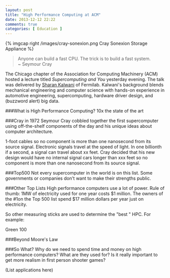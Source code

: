 ```yaml
---
layout: post
title: "High Performance Computing at ACM"
date: 2013-12-12 22:22
comments: true
categories: [ Education ]
---
```

{% imgcap right /images/cray-sonexion.png Cray Sonexion Storage Appliance %}
>Anyone can build a fast CPU. The trick is to build a fast system. 
>&nbsp;<br/>
>~ Seymour Cray

The Chicago chapter of the Association for Computing Machinery (ACM) hosted a lecture titled _Supercomputing and You_ yesterday evening. The talk was delivered by [Sharan Kalwani](http://www.linkedin.com/in/sharankalwani) of Fermilab. Kalwani's background blends mechanical engineering and computer science with hands-on experience in automotive engineering, supercomputing, hardware driver design, and (buzzword alert) big data. 

###What is High Performance Computing?
10x the state of the art

###Cray in 1972
Seymour Cray cobbled together the first supercomputer using off-the-shelf components of the day and his unique ideas about computer architecture. 

1-foot cables so no component is more than one nanosecond from its source signal. Electronic signals travel at the speed of light. In one billionth if a second, a signal can travel about xx feet. Cray decided that his new design would have no internal signal cars longer than xxx feet so no component is more than one nanosecond from its source signal.
 
###Top500
Not every supercomputer in the world is on this list. Some governments or companies don't want to make their strengths public. 

###Other Top Lists
High performance computers use a lot of power. Rule of thumb: 1MW of electricity used for one year costs $1 million. The owners of the #1on the Top 500 list spend $17 million dollars per year just on electricity.

So other measuring sticks are used to determine the "best " HPC.  For example:

Green 100

###Beyond Moore's Law


###So What?
Why do we need to spend time and money on high performance computers? What are they used for? Is it really important to get more realism in first person shooter games?

(List applications here)

